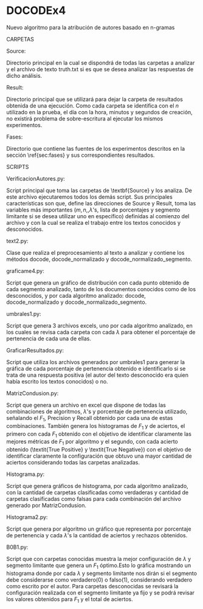 # DOCODEx4
Nuevo algoritmo para la atribución de autores basado en n-gramas

CARPETAS

Source:

Directorio principal en la cual se dispondrá de todas las carpetas a analizar y el archivo de texto truth.txt si es que se desea analizar las respuestas de dicho análisis. 
    
Result:

Directorio principal que se utilizará para dejar la carpeta de resultados obtenida de una ejecución. Como cada carpeta se identifica con el $n$ utilizado en la prueba, el día con la hora, minutos y segundos de creación, no existirá problema de sobre-escritura al ejecutar los mismos experimentos.
    
Fases:

Directorio que contiene las fuentes de los experimentos descritos en la sección \ref{sec:fases} y sus correspondientes resultados. 

SCRIPTS

VerificacionAutores.py:

Script principal que toma las carpetas de \textbf{Source} y los analiza. De este archivo ejecutaremos todos los demás script. Sus principales características son que, define las direcciones de Source y Result, toma las variables más importantes ($m,n,$,$\lambda$'s, lista de porcentajes y segmento limitante si se desea utilizar uno en específico) definidas al comienzo del archivo y con la cual se realiza el trabajo entre los textos conocidos y desconocidos.
    
text2.py:

Clase que realiza el preprocesamiento al texto a analizar y contiene los métodos docode, docode_normalizado y docode_normalizado_segmento.
    
graficame4.py:

Script que genera un gráfico de distribución con cada punto obtenido de cada segmento analizado, tanto de los documentos conocidos como de los desconocidos, y por cada algoritmo analizado: docode, docode_normalizado y docode_normalizado_segmento.
    
umbrales1.py:

Script que genera 3 archivos excels, uno por cada algoritmo analizado, en los cuales se revisa cada carpeta con cada $\lambda$ para obtener el porcentaje de pertenencia de cada una de ellas. 
    
GraficarResultados.py:

Script que utiliza los archivos generados por umbrales1 para generar la gráfica de cada porcentaje de pertenencia obtenido e identificarlo si se trata de una respuesta positiva (el autor del texto desconocido era quien había escrito los textos conocidos) o no.
    
MatrizCondusion.py:

Script que genera un archivo en excel que dispone de todas las combinaciones de algoritmos, $\lambda$'s y porcentaje de pertenencia utilizado, señalando el $F_1$, Precision y Recall obtenido por cada una de estas combinaciones. También genera los histogramas de $F_1$ y de aciertos, el primero con cada $F_1$ obtenido con el objetivo de identificar claramente las mejores métricas de $F_1$ por algoritmo y el segundo, con cada acierto obtenido (\textit{True Positive} y \textit{True Negative}) con el objetivo de identificar claramente la configuración que obtuvo una mayor cantidad de aciertos considerando todas las carpetas analizadas.  
    
Histograma.py:

Script que genera gráficos de histograma, por cada algoritmo analizado, con la cantidad de carpetas clasificadas como verdaderas y cantidad de carpetas clasificadas como falsas para cada combinación del archivo generado por MatrizCondusion.
    
Histograma2.py:

Script que genera por algoritmo un gráfico que representa por porcentaje de pertenencia y cada $\lambda$'s la cantidad de aciertos y rechazos obtenidos. 
    
B0B1.py:

Script que con carpetas conocidas muestra la mejor configuración de $\lambda$ y segmento limitante que genera un $F_1$ óptimo.Esto lo gráfica mostrando un histograma donde por cada $\lambda$ y segmento limitante nos dirán si el segmento debe considerarse como verdadero(0) o falso(1), considerando verdadero como escrito por el autor. Para carpetas desconocidas se revisará la configuración realizada con el segmento limitante ya fijo y se podrá revisar los valores obtenidos para $F_1$ y el total de aciertos.
